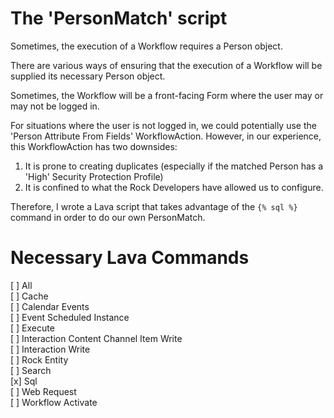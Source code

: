 # The 'PersonMatch' script
Sometimes, the execution of a Workflow requires a Person object.

There are various ways of ensuring that the execution of a Workflow will be supplied its necessary Person object.

Sometimes, the Workflow will be a front-facing Form where the user may or may not be logged in.

For situations where the user is not logged in, we could potentially use the 'Person Attribute From Fields' WorkflowAction. However, in our experience, this WorkflowAction has two downsides:
1. It is prone to creating duplicates (especially if the matched Person has a 'High' Security Protection Profile)
2. It is confined to what the Rock Developers have allowed us to configure.

Therefore, I wrote a Lava script that takes advantage of the `{% sql %}` command in order to do our own PersonMatch.

# Necessary Lava Commands
[ ] All  
[ ] Cache  
[ ] Calendar Events  
[ ] Event Scheduled Instance  
[ ] Execute  
[ ] Interaction Content Channel Item Write  
[ ] Interaction Write  
[ ] Rock Entity  
[ ] Search  
[x] Sql  
[ ] Web Request  
[ ] Workflow Activate  
